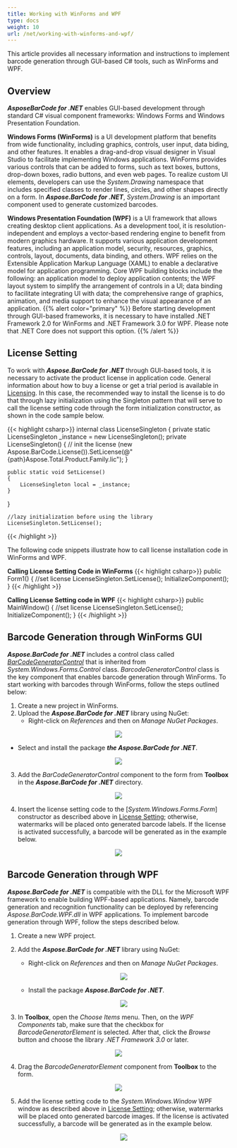 ```yaml
---
title: Working with WinForms and WPF
type: docs
weight: 10
url: /net/working-with-winforms-and-wpf/
---
```

This article provides all necessary information and instructions to implement barcode generation through GUI-based C# tools, such as WinForms and WPF.

## Overview
***AsposeBarCode for .NET*** enables GUI-based development through standard C# visual component frameworks: Windows Forms and Windows Presentation Foundation.  

**Windows Forms (WinForms)** is a UI development platform that benefits from wide functionality, including graphics, controls, user input, data biding, and other features. It enables a drag-and-drop visual designer in Visual Studio to facilitate implementing Windows applications. WinForms provides various controls that can be added to forms, such as text boxes, buttons, drop-down boxes, radio buttons, and even web pages. To realize custom UI elements, developers can use the *System.Drawing* namespace that includes specified classes to render lines, circles, and other shapes directly on a form. In ***Aspose.BarCode for .NET***, *System.Drawing* is an important component used to generate customized barcodes.

**Windows Presentation Foundation (WPF)** is a UI framework that allows creating desktop client applications. As a development tool, it is resolution-independent and employs a vector-based rendering engine to benefit from modern graphics hardware. It supports various application development features, including an application model, security, resources, graphics, controls, layout, documents, data binding, and others. WPF relies on the Extensible Application Markup Language (XAML) to enable a declarative model for application programming. Core WPF building blocks include the following: an application model to deploy application contents; the WPF layout system to simplify the arrangement of controls in a UI; data binding to facilitate integrating UI with data; the comprehensive range of graphics, animation, and media support to enhance the visual appearance of an application. 
{{% alert color="primary" %}} 
Before starting development through GUI-based frameworks, it is necessary to have installed .NET Framework 2.0 for WinForms and .NET Framework 3.0 for WPF. Please note that .NET Core does not support this option.
{{% /alert %}} 

## License Setting

To work with ***Aspose.BarCode for .NET*** through GUI-based tools, it is necessary to activate the product license in application code. General information about how to buy a license or get a trial period is available in [Licensing](/barcode/net/licensing/). <a name="licensesetting"></a>
In this case, the recommended way to install the license is to do that through lazy initialization using the Singleton pattern that will serve to call the license setting code through the form initialization constructor, as shown in the code sample below.  

{{< highlight csharp>}}
internal class LicenseSingleton
{
    private static LicenseSingleton _instance = new LicenseSingleton();
    private LicenseSingleton()
    {
        // init the license
        (new Aspose.BarCode.License()).SetLicense(@"{path}Aspose.Total.Product.Family.lic");
    }

    public static void SetLicense()
    {
        LicenseSingleton local = _instance;
    }
}
	
	//lazy initialization before using the library
	LicenseSingleton.SetLicense();
{{< /highlight >}} 

The following code snippets illustrate how to call license installation code in WinForms and WPF.  

**Calling License Setting Code in WinForms**
  {{< highlight csharp>}}
public Form1()
{
    //set license
	LicenseSingleton.SetLicense();
    InitializeComponent();
}
{{< /highlight >}}

**Calling License Setting code in WPF**
{{< highlight csharp>}}
public MainWindow()
{
    //set license
    LicenseSingleton.SetLicense();
    InitializeComponent();
}
{{< /highlight >}}

## Barcode Generation through WinForms GUI
***Aspose.BarCode for .NET*** includes a control class called [*BarCodeGeneratorControl*](https://apireference.aspose.com/barcode/net/aspose.barcode.windows.forms/barcodegeneratorcontrol) that is inherited from *System.Windows.Forms.Control* class. *BarcodeGeneratorControl* class is the key component that enables barcode generation through WinForms. To start working with barcodes through WinForms, follow the steps outlined below:
1. Create a new project in WinForms.
2. Upload the ***Aspose.BarCode for .NET*** library using NuGet:
   - Right-click on *References* and then on *Manage NuGet Packages*.  
     
  <p align="center"> <img src="WinForms_01.png"> </p> 
     
   - Select and install the package ***the Aspose.BarCode for .NET***.  
     
   <p align="center"> <img src="WinForms_02.png"> </p>
     
3. Add the *BarCodeGeneratorControl* component to the form from **Toolbox** in the ***Aspose.BarCode for .NET*** directory.  
  
<p align="center"> <img src="WinForms_03.png"> </p>  
  
4. Insert the license setting code to the [*System.Windows.Forms.Form*] constructor as described above in [License Setting](#licensesetting); otherwise, watermarks will be placed onto generated barcode labels. If the license is activated successfully, a barcode will be generated as in the example below.  
  
<p align="center"> <img src="WinForms_04.png"> </p>

## Barcode Generation through WPF

***Aspose.BarCode for .NET*** is compatible with the DLL for the Microsoft WPF framework to enable building WPF-based applications. Namely, barcode generation and recognition functionality can be deployed by referencing *Aspose.BarCode.WPF.dll* in WPF applications. To implement barcode generation through WPF, follow the steps described below.  
1. Create a new WPF project.
2. Add the ***Aspose.BarCode for .NET*** library using NuGet:
   - Right-click on *References* and then on *Manage NuGet Packages*.  
     
   <p align="center"> <img src="WPF_01.png"> </p>  
     
   - Install the package ***Aspose.BarCode for .NET***.  
     
   <p align="center"> <img src="WPF_02.png"> </p>
     
3. In **Toolbox**, open the *Choose Items* menu. Then, on the *WPF Components* tab, make sure that the checkbox for *BarcodeGeneratorElement* is selected. After that, click the *Browse* button and choose the library *.NET Framework 3.0* or later.     
  <p align="center"> <img src="WPF_03.png"> </p>  
    
4. Drag the *BarcodeGeneratorElement* component from **Toolbox** to the form.  
  
  <p align="center"> <img src="WPF_04.png"> </p>  
    
5. Add the license setting code to the *System.Windows.Window* WPF window as described above in [License Setting](#licensesetting); otherwise, watermarks will be placed onto generated barcode images. If the license is activated successfully, a barcode will be generated as in the example below.  
  
   <p align="center"> <img src="WPF_05.png"> </p>   

